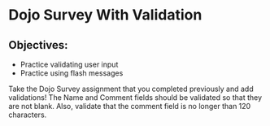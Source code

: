 # Dojo Survey With Validation

## Objectives:
* Practice validating user input
* Practice using flash messages

Take the Dojo Survey assignment that you completed previously and add validations! The Name and Comment fields should be validated so that they are not blank. Also, validate that the comment field is no longer than 120 characters.
